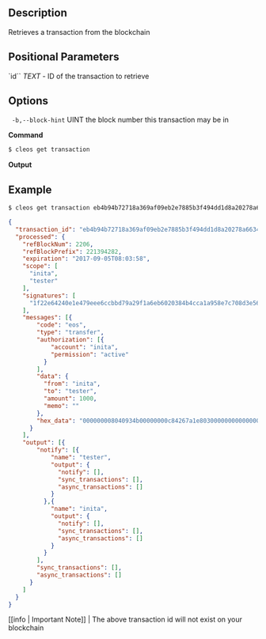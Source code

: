 ## Description
Retrieves a transaction from the blockchain

## Positional Parameters
`id`` _TEXT_ - ID of the transaction to retrieve

## Options
` -b,--block-hint` UINT        the block number this transaction may be in

**Command**

```sh
$ cleos get transaction
```
**Output**

## Example

```sh
$ cleos get transaction eb4b94b72718a369af09eb2e7885b3f494dd1d8a20278a6634611d5edd76b703
```
```json
{
  "transaction_id": "eb4b94b72718a369af09eb2e7885b3f494dd1d8a20278a6634611d5edd76b703",
  "processed": {
    "refBlockNum": 2206,
    "refBlockPrefix": 221394282,
    "expiration": "2017-09-05T08:03:58",
    "scope": [
      "inita",
      "tester"
    ],
    "signatures": [
      "1f22e64240e1e479eee6ccbbd79a29f1a6eb6020384b4cca1a958e7c708d3e562009ae6e60afac96f9a3b89d729a50cd5a7b5a7a647540ba1678831bf970e83312"
    ],
    "messages": [{
        "code": "eos",
        "type": "transfer",
        "authorization": [{
            "account": "inita",
            "permission": "active"
          }
        ],
        "data": {
          "from": "inita",
          "to": "tester",
          "amount": 1000,
          "memo": ""
        },
        "hex_data": "000000008040934b00000000c84267a1e80300000000000000"
      }
    ],
    "output": [{
        "notify": [{
            "name": "tester",
            "output": {
              "notify": [],
              "sync_transactions": [],
              "async_transactions": []
            }
          },{
            "name": "inita",
            "output": {
              "notify": [],
              "sync_transactions": [],
              "async_transactions": []
            }
          }
        ],
        "sync_transactions": [],
        "async_transactions": []
      }
    ]
  }
}
```

[[info | Important Note]]
| The above transaction id will not exist on your blockchain

